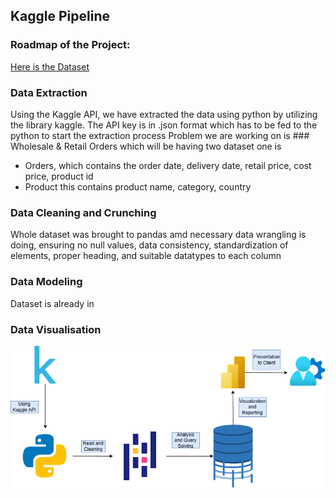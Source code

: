 ## Kaggle Pipeline
### Roadmap of the Project:
[Here is the Dataset](https://www.kaggle.com/datasets/gabrielsantello/wholesale-and-retail-orders-dataset)

### Data Extraction 
Using the Kaggle API, we have extracted the data using python by utilizing the library kaggle. The API key is in .json format which has to be fed to the python to start the extraction process 
Problem we are working on is ### Wholesale & Retail Orders which will be having two dataset one is 
* Orders, which contains the order date, delivery date, retail price, cost price, product id
* Product this contains product name, category, country 

### Data Cleaning and Crunching
Whole dataset was brought to pandas amd necessary data wrangling is doing, ensuring no null values, data consistency, standardization of elements, proper heading, and suitable datatypes to each column

### Data Modeling
Dataset is already in 
### Data Visualisation 


<img align ="center" alt="Coding" width = "1200" src = "https://github.com/Rohit-Ganjoo/Kaggle-Pipeline/blob/main/KagglePipeline.drawio.png">
